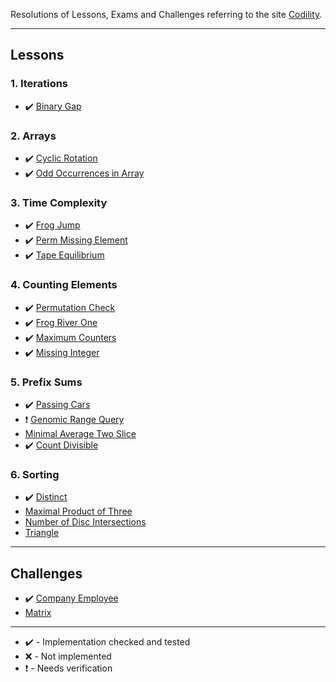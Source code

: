 Resolutions of Lessons, Exams and Challenges referring to the site [Codility](https://app.codility.com/programmers/).

---

## Lessons

### 1. Iterations

- ✔️ [Binary Gap](https://github.com/Sorackb/JSCodility/tree/master/Lessons/1.%20Iterations/Binary%20Gap)

### 2. Arrays

- ✔️ [Cyclic Rotation](https://github.com/Sorackb/JSCodility/tree/master/Lessons/2.%20Arrays/Cyclic%20Rotation)
- ✔️ [Odd Occurrences in Array](https://github.com/Sorackb/JSCodility/tree/master/Lessons/2.%20Arrays/Odd%20Occurrences%20in%20Array)

### 3. Time Complexity

- ✔️ [Frog Jump](https://github.com/Sorackb/JSCodility/tree/master/Lessons/3.%20Time%20Complexity/Frog%20Jump)
- ✔️ [Perm Missing Element](https://github.com/Sorackb/JSCodility/tree/master/Lessons/3.%20Time%20Complexity/Perm%20Missing%20Element)
- ✔️ [Tape Equilibrium](https://github.com/Sorackb/JSCodility/tree/master/Lessons/3.%20Time%20Complexity/Tape%20Equilibrium)

### 4. Counting Elements

- ✔️ [Permutation Check](https://github.com/Sorackb/JSCodility/tree/master/Lessons/4.%20Counting%20Elements/Permutation%20Check)
- ✔️ [Frog River One](https://github.com/Sorackb/JSCodility/tree/master/Lessons/4.%20Counting%20Elements/Frog%20River%20One)
- ✔️ [Maximum Counters](https://github.com/Sorackb/JSCodility/tree/master/Lessons/4.%20Counting%20Elements/Maximum%20Counters)
- ✔️ [Missing Integer](https://github.com/Sorackb/JSCodility/tree/master/Lessons/4.%20Counting%20Elements/Missing%20Integer)

### 5. Prefix Sums

- ✔️ [Passing Cars](https://github.com/Sorackb/jscodility/tree/master/Lessons/5.%20Prefix%20Sums/Passing%20Cars)
- ❗️ [Genomic Range Query](https://github.com/Sorackb/jscodility/tree/master/Lessons/5.%20Prefix%20Sums/Genomic%20Range%20Query)
- [Minimal Average Two Slice](https://github.com/Sorackb/jscodility/tree/master/Lessons/5.%20Prefix%20Sums/Minimal%20Average%20Two%20Slice)
- ✔️ [Count Divisible](https://github.com/Sorackb/jscodility/tree/master/Lessons/5.%20Prefix%20Sums/Count%20Divisible)

### 6. Sorting

- ✔️ [Distinct](https://github.com/Sorackb/jscodility/tree/master/Lessons/6.%20Sorting/Distinct)
- [Maximal Product of Three](https://github.com/Sorackb/jscodility/tree/master/Lessons/6.%20Sorting/Maximal%20Product%20of%20Three)
- [Number of Disc Intersections](https://github.com/Sorackb/jscodility/tree/master/Lessons/6.%20Sorting/Number%20of%20Disc%20Intersections)
- [Triangle](https://github.com/Sorackb/jscodility/tree/master/Lessons/6.%20Sorting/Triangle)

---

## Challenges

- ✔️ [Company Employee](https://github.com/Sorackb/JSCodility/tree/master/Challenges/1.%20Company%20Employee)
- [Matrix](https://github.com/Sorackb/JSCodility/tree/master/Challenges/2.%20Matrix)

---

- ✔️ - Implementation checked and tested
- ❌ - Not implemented
- ❗️ - Needs verification